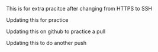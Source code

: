 This is for extra pracitce after changing from HTTPS to SSH

Updating this for practice

Updating this on github to practice a pull

Updating this to do another push